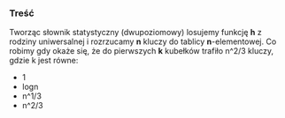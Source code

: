 ### Treść
Tworząc słownik statystyczny (dwupoziomowy) losujemy funkcję **h** z rodziny uniwersalnej i rozrzucamy **n** kluczy do tablicy **n**-elementowej. 
Co robimy gdy okaże się, że do pierwszych **k** kubełków trafiło n^2/3 kluczy, gdzie k jest równe:

* 1
* logn
* n^1/3
* n^2/3
